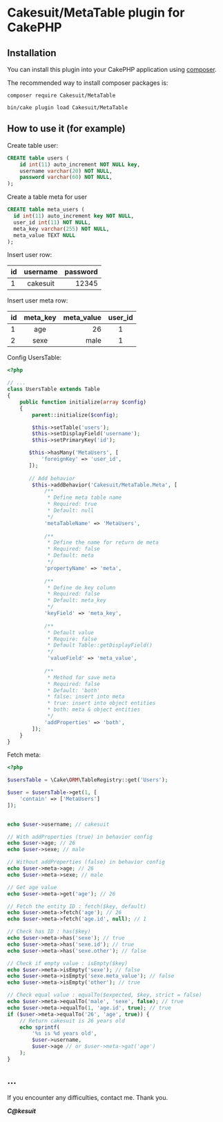 # Cakesuit/MetaTable plugin for CakePHP

## Installation

You can install this plugin into your CakePHP application using [composer](http://getcomposer.org).

The recommended way to install composer packages is:

```
composer require Cakesuit/MetaTable

bin/cake plugin load Cakesuit/MetaTable
```

## How to use it (for example)

Create table user:
```sql
CREATE table users (
    id int(11) auto_increment NOT NULL key,
    username varchar(20) NOT NULL,
    password varchar(60) NOT NULL,
);
```

Create a table meta for user
```sql
CREATE table meta_users (
  id int(11) auto_increment key NOT NULL,
  user_id int(11) NOT NULL,
  meta_key varchar(255) NOT NULL,
  meta_value TEXT NULL
);
```
Insert user row:

| id | username | password |
|-----|:-----:|---------:|
|1|cakesuit|12345|

Insert user meta row:

| id | meta_key | meta_value | user_id |
|-----|:-----:|---------:|:------:|
|1|age|26|1|
|2|sexe|male|1|


Config UsersTable:
```php
<?php

// ...
class UsersTable extends Table
{
    public function initialize(array $config)
    {
        parent::initialize($config);

        $this->setTable('users');
        $this->setDisplayField('username');
        $this->setPrimaryKey('id');

       $this->hasMany('MetaUsers', [
           'foreignKey' => 'user_id',
       ]);
        
       // Add behavior
        $this->addBehavior('Cakesuit/MetaTable.Meta', [
            /**
             * Define meta table name
             * Required: true 
             * Default: null 
             */
            'metaTableName' => 'MetaUsers',
            
            /**
             * Define the name for return de meta
             * Required: false
             * Default: meta
             */
            'propertyName' => 'meta',
            
            /**
             * Define de key column
             * Required: false
             * Default: meta_key
             */
            'keyField' => 'meta_key',
            
            /**
             * Default value
             * Require: false
             * Default Table::getDisplayField()
             */
             'valueField' => 'meta_value',
            
            /**
             * Method for save meta 
             * Required: false
             * Default: 'both'
             * false: insert into meta
             * true: insert into object entities
             * both: meta & object entities
             */
            'addProperties' => 'both',
        ]);
    }
}
```

Fetch meta:
```php
<?php

$usersTable = \Cake\ORM\TableRegistry::get('Users');

$user = $usersTable->get(1, [
    'contain' => ['MetaUsers']
]);
    

echo $user->username; // cakesuit

// With addProperties (true) in behavior config
echo $user->age; // 26
echo $user->sexe; // male

// Without addProperties (false) in behavior config
echo $user->meta->age; // 26
echo $user->meta->sexe; // male

// Get age value
echo $user->meta->get('age'); // 26

// Fetch the entity ID : fetch($key, default)
echo $user->meta->fetch('age'); // 26
echo $user->meta->fetch('age.id', null); // 1

// Check has ID : has($key)
echo $user->meta->has('sexe'); // true
echo $user->meta->has('sexe.id'); // true
echo $user->meta->has('sexe.other'); // false

// Check if empty value : isEmpty($key)
echo $user->meta->isEmpty('sexe'); // false
echo $user->meta->isEmpty('sexe.meta_value'); // false
echo $user->meta->isEmpty('other'); // true

// Check equal value : equalTo($expected, $key, strict = false)
echo $user->meta->equalTo('male', 'sexe', false); // true
echo $user->meta->equalTo(1, 'age.id', true); // true
if ($user->meta->equalTo('26', 'age', true)) {
    // Return cakesuit is 26 years old
    echo sprintf(
        '%s is %d years old', 
        $user->username,
        $user->age // or $user->meta->gat('age') 
    );
}
```

## ...

If you encounter any difficulties, contact me. 
Thank you.

***C@kesuit***